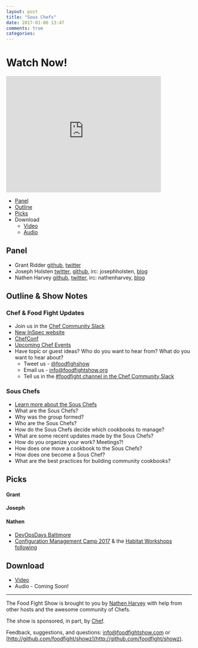 ```yaml
---
layout: post
title: "Sous Chefs"
date: 2017-01-06 13:47
comments: true
categories:
---
```


# Watch Now!

<iframe width="420" height="315" src="http://www.youtube.com/embed/DYrCP_7_tCo" frameborder="0" allowfullscreen></iframe>

* [Panel](http://foodfightshow.org/2017/01/sous-chefs.html#panel)
* [Outline](http://foodfightshow.org/2017/01/sous-chefs.html#outline)
* [Picks](http://foodfightshow.org/2017/01/sous-chefs.html#picks)
* Download
  * [Video](http://youtu.be/Llo-DKBRAs4)
  * [Audio](http://traffic.libsyn.com/foodfight/FFS104.mp3)

Panel<a name="panel"></a>
-----

* Grant Ridder [github](https://github.com/shortdudey123), [twitter](https://twitter.com/shortdudey123)
* Joseph Holsten [twitter](https://twitter.com/josephholsten), [github](https://github.com/josephholsten), irc: josephholsten, [blog](http://blog.josephholsten.com/)
* Nathen Harvey [github](http://github.com/nathenharvey), [twitter](http://twitter.com/nathenharvey), irc: nathenharvey, [blog](http://nathenharvey.com)

Outline & Show Notes<a name="outline"></a>
-------

### Chef & Food Fight Updates

* Join us in the [Chef Community Slack](http://community-slack.chef.io/)
* [New InSpec website](http://inspec.io/)
* [ChefConf](https://chefconf.chef.io/2017/)
* [Upcoming Chef Events](https://events.chef.io/)
* Have topic or guest ideas?  Who do you want to hear from?  What do you want to hear about?
  * Tweet us - [@foodfighshow](https://twitter.com/foodfightshow)
  * Email us - [info@foodfightshow.org](mailto:info@foodfightshow.org)
  * Tell us in the [#foodfight channel in the Chef Community Slack](https://chefcommunity.slack.com/archives/foodfight)

### Sous Chefs

* [Learn more about the Sous Chefs](http://sous-chefs.org/)
* What are the Sous Chefs?
* Why was the group formed?
* Who are the Sous Chefs?
* How do the Sous Chefs decide which cookbooks to manage?
* What are some recent updates made by the Sous Chefs?
* How do you organize your work?  Meetings?!
* How does one move a cookbook to the Sous Chefs?
* How does one become a Sous Chef?
* What are the best practices for building community cookbooks?

Picks<a name="picks"></a>
-----

#### Grant


#### Joseph


#### Nathen

* [DevOpsDays Baltimore](https://www.devopsdays.org/events/2017-baltimore/welcome/)
* [Configuration Management Camp 2017](http://cfgmgmtcamp.eu/) & the [Habitat Workshops following](http://cfgmgmtcamp.eu/fringe.html#habitat)

Download
--------

* [Video](http://youtu.be/DYrCP_7_tCo)
* Audio - Coming Soon!

<hr />

The Food Fight Show is brought to you by [Nathen Harvey](https://twitter.com/nathenharvey) with help from other hosts and the awesome community of Chefs.

The show is sponsored, in part, by [Chef](http://www.chef.io).

Feedback, suggestions, and questions:  [info@foodfightshow.com](mailto:info@foodfightshow.com) or  [http://github.com/foodfight/showz](http://github.com/foodfight/showz).

